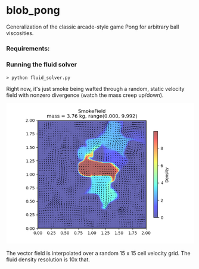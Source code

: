 # blob_pong
Generalization of the classic arcade-style game Pong for arbitrary ball viscosities.

### Requirements:




### Running the fluid solver

`> python fluid_solver.py`

Right now, it's just smoke being wafted through a random, static velocity field with nonzero divergence (watch the mass creep up/down).


![static advection](/static_advection.png)

The vector field is interpolated over a random 15 x 15 cell velocity grid.  The fluid density resolution is 10x that. 
